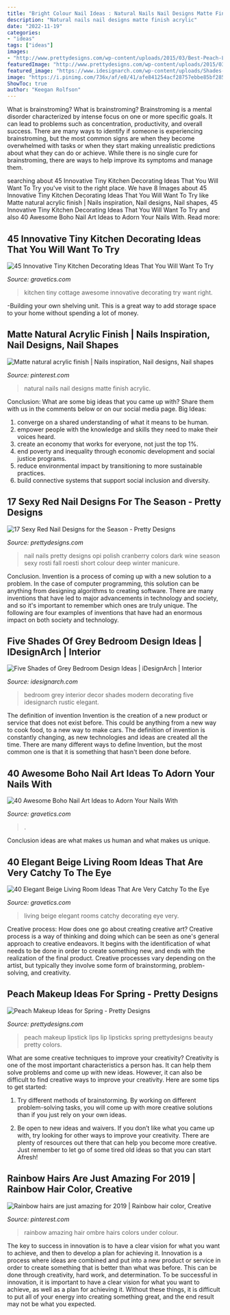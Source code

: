 ```yaml
---
title: "Bright Colour Nail Ideas : Natural Nails Nail Designs Matte Finish Acrylic"
description: "Natural nails nail designs matte finish acrylic"
date: "2022-11-19"
categories:
- "ideas"
tags: ["ideas"]
images:
- "http://www.prettydesigns.com/wp-content/uploads/2015/03/Best-Peach-Lips.jpg"
featuredImage: "http://www.prettydesigns.com/wp-content/uploads/2015/03/Best-Peach-Lips.jpg"
featured_image: "https://www.idesignarch.com/wp-content/uploads/Shades-of-Grey-Bedroom-Interior-Decor_5.jpg"
image: "https://i.pinimg.com/736x/af/e8/41/afe841254acf28757ebbe85bf285a43f--my-life-natural.jpg"
ShowToc: true
author: "Keegan Rolfson"
---
```



What is brainstroming?
What is brainstroming? Brainstroming is a mental disorder characterized by intense focus on one or more specific goals. It can lead to problems such as concentration, productivity, and overall success. There are many ways to identify if someone is experiencing brainstroming, but the most common signs are when they become overwhelmed with tasks or when they start making unrealistic predictions about what they can do or achieve. While there is no single cure for brainstroming, there are ways to help improve its symptoms and manage them.

	

		
searching about 45 Innovative Tiny Kitchen Decorating Ideas That You Will Want To Try you've visit to the right place. We have 8 Images about 45 Innovative Tiny Kitchen Decorating Ideas That You Will Want To Try like Matte natural acrylic finish | Nails inspiration, Nail designs, Nail shapes, 45 Innovative Tiny Kitchen Decorating Ideas That You Will Want To Try and also 40 Awesome Boho Nail Art Ideas to Adorn Your Nails With. Read more:
		
    
## 45 Innovative Tiny Kitchen Decorating Ideas That You Will Want To Try

<img loading=lazy src="https://www.gravetics.com/wp-content/uploads/2017/07/Awesome-Small-Kitchen-In-Cottage.jpg" onerror="this.onerror=null;this.src='https://tse1.mm.bing.net/th?id=OIP.T7vlXGXldBTdflY9gWcYQAHaJ4&amp;pid=15.1';" alt="45 Innovative Tiny Kitchen Decorating Ideas That You Will Want To Try">

_Source: gravetics.com_

>kitchen tiny cottage awesome innovative decorating try want right. 

	

-Building your own shelving unit. This is a great way to add storage space to your home without spending a lot of money.

    
## Matte Natural Acrylic Finish | Nails Inspiration, Nail Designs, Nail Shapes

<img loading=lazy src="https://i.pinimg.com/736x/af/e8/41/afe841254acf28757ebbe85bf285a43f--my-life-natural.jpg" onerror="this.onerror=null;this.src='https://tse4.mm.bing.net/th?id=OIP.PQZLxNUUqAKGjYp0LtS2IwHaJ3&amp;pid=15.1';" alt="Matte natural acrylic finish | Nails inspiration, Nail designs, Nail shapes">

_Source: pinterest.com_

>natural nails nail designs matte finish acrylic. 

	

Conclusion: What are some big ideas that you came up with? Share them with us in the comments below or on our social media page.
Big Ideas:
1. converge on a shared understanding of what it means to be human. 
2. empower people with the knowledge and skills they need to make their voices heard. 
3. create an economy that works for everyone, not just the top 1%. 
4. end poverty and inequality through economic development and social justice programs. 
5. reduce environmental impact by transitioning to more sustainable practices. 
6. build connective systems that support social inclusion and diversity. 

    
## 17 Sexy Red Nail Designs For The Season - Pretty Designs

<img loading=lazy src="http://www.prettydesigns.com/wp-content/uploads/2014/03/Pretty-Nails1.jpg" onerror="this.onerror=null;this.src='https://tse1.mm.bing.net/th?id=OIP.sIJyoX9A6M5SV_cMU_o6cQHaKD&amp;pid=15.1';" alt="17 Sexy Red Nail Designs for the Season - Pretty Designs">

_Source: prettydesigns.com_

>nail nails pretty designs opi polish cranberry colors dark wine season sexy rosti fall roesti short colour deep winter manicure. 

	

Conclusion.
Invention is a process of coming up with a new solution to a problem. In the case of computer programming, this solution can be anything from designing algorithms to creating software. There are many inventions that have led to major advancements in technology and society, and so it's important to remember which ones are truly unique. The following are four examples of inventions that have had an enormous impact on both society and technology.

    
## Five Shades Of Grey Bedroom Design Ideas | IDesignArch | Interior

<img loading=lazy src="https://www.idesignarch.com/wp-content/uploads/Shades-of-Grey-Bedroom-Interior-Decor_5.jpg" onerror="this.onerror=null;this.src='https://tse4.mm.bing.net/th?id=OIP.tE-S_Zn7lQ745rPyMSMLNwHaJ4&amp;pid=15.1';" alt="Five Shades of Grey Bedroom Design Ideas | iDesignArch | Interior">

_Source: idesignarch.com_

>bedroom grey interior decor shades modern decorating five idesignarch rustic elegant. 

	

The definition of invention
Invention is the creation of a new product or service that does not exist before. This could be anything from a new way to cook food, to a new way to make cars. The definition of invention is constantly changing, as new technologies and ideas are created all the time. There are many different ways to define Invention, but the most common one is that it is something that hasn't been done before.

    
## 40 Awesome Boho Nail Art Ideas To Adorn Your Nails With

<img loading=lazy src="https://www.gravetics.com/wp-content/uploads/2017/06/Lovely-Bohemian-Galactic-Nails.jpg" onerror="this.onerror=null;this.src='https://tse2.mm.bing.net/th?id=OIP.ObP9L9-0v2VO74XiJfW7IwHaHa&amp;pid=15.1';" alt="40 Awesome Boho Nail Art Ideas to Adorn Your Nails With">

_Source: gravetics.com_

>. 

	

Conclusion
ideas are what makes us human and what makes us unique.

    
## 40 Elegant Beige Living Room Ideas That Are Very Catchy To The Eye

<img loading=lazy src="https://www.gravetics.com/wp-content/uploads/2017/09/Beige-and-brown-living-room-decorating-ideas.jpg" onerror="this.onerror=null;this.src='https://tse3.mm.bing.net/th?id=OIP.s4ExyKjxt7Idm5FKHglWegHaJ4&amp;pid=15.1';" alt="40 Elegant Beige Living Room Ideas That Are Very Catchy To the Eye">

_Source: gravetics.com_

>living beige elegant rooms catchy decorating eye very. 

	

Creative process: How does one go about creating creative art?
Creative process is a way of thinking and doing which can be seen as one's general approach to creative endeavors. It begins with the identification of what needs to be done in order to create something new, and ends with the realization of the final product. Creative processes vary depending on the artist, but typically they involve some form of brainstorming, problem-solving, and creativity.

    
## Peach Makeup Ideas For Spring - Pretty Designs

<img loading=lazy src="http://www.prettydesigns.com/wp-content/uploads/2015/03/Best-Peach-Lips.jpg" onerror="this.onerror=null;this.src='https://tse3.mm.bing.net/th?id=OIP.t4MOCHF86EoSOLGD6jzbLQHaMJ&amp;pid=15.1';" alt="Peach Makeup Ideas for Spring - Pretty Designs">

_Source: prettydesigns.com_

>peach makeup lipstick lips lip lipsticks spring prettydesigns beauty pretty colors. 

	

What are some creative techniques to improve your creativity?
Creativity is one of the most important characteristics a person has. It can help them solve problems and come up with new ideas. However, it can also be difficult to find creative ways to improve your creativity. Here are some tips to get started: 
1. Try different methods of brainstorming. By working on different problem-solving tasks, you will come up with more creative solutions than if you just rely on your own ideas.

2. Be open to new ideas and waivers. If you don’t like what you came up with, try looking for other ways to improve your creativity. There are plenty of resources out there that can help you become more creative. Just remember to let go of some tired old ideas so that you can start Afresh!

    
## Rainbow Hairs Are Just Amazing For 2019 | Rainbow Hair Color, Creative

<img loading=lazy src="https://i.pinimg.com/736x/49/a7/18/49a718ab2ded28e515ed10e0aa22e16f.jpg" onerror="this.onerror=null;this.src='https://tse1.mm.bing.net/th?id=OIP.QFww7V4oHcP97eHTvd7K7gHaMu&amp;pid=15.1';" alt="Rainbow hairs are just amazing for 2019 | Rainbow hair color, Creative">

_Source: pinterest.com_

>rainbow amazing hair ombre hairs colors under colour. 

	

The key to success in innovation is to have a clear vision for what you want to achieve, and then to develop a plan for achieving it.
Innovation is a process where ideas are combined and put into a new product or service in order to create something that is better than what was before. This can be done through creativity, hard work, and determination. To be successful in innovation, it is important to have a clear vision for what you want to achieve, as well as a plan for achieving it. Without these things, it is difficult to put all of your energy into creating something great, and the end result may not be what you expected.

